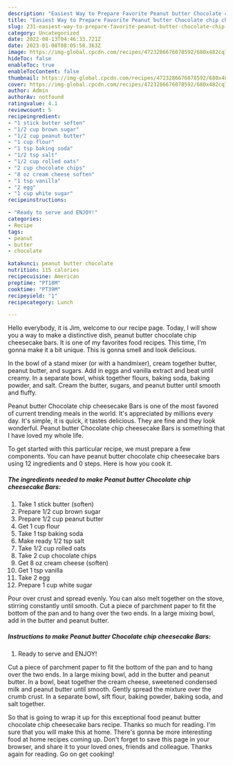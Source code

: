 ```yaml
---
description: "Easiest Way to Prepare Favorite Peanut butter Chocolate chip cheesecake Bars"
title: "Easiest Way to Prepare Favorite Peanut butter Chocolate chip cheesecake Bars"
slug: 231-easiest-way-to-prepare-favorite-peanut-butter-chocolate-chip-cheesecake-bars
category: Uncategorized
date: 2022-08-13T04:46:33.721Z
date: 2023-01-08T08:05:58.363Z
image: https://img-global.cpcdn.com/recipes/4723286676078592/680x482cq70/peanut-butter-chocolate-chip-cheesecake-bars-recipe-main-photo.jpg
hideToc: false
enableToc: true
enableTocContent: false
thumbnail: https://img-global.cpcdn.com/recipes/4723286676078592/680x482cq70/peanut-butter-chocolate-chip-cheesecake-bars-recipe-main-photo.jpg
cover: https://img-global.cpcdn.com/recipes/4723286676078592/680x482cq70/peanut-butter-chocolate-chip-cheesecake-bars-recipe-main-photo.jpg
author: Admin
authorAv: notfound
ratingvalue: 4.1
reviewcount: 5
recipeingredient:
- "1 stick butter soften"
- "1/2 cup brown sugar"
- "1/2 cup peanut butter"
- "1 cup flour"
- "1 tsp baking soda"
- "1/2 tsp salt"
- "1/2 cup rolled oats"
- "2 cup chocolate chips"
- "8 oz cream cheese soften"
- "1 tsp vanilla"
- "2 egg"
- "1 cup white sugar"
recipeinstructions:

- "Ready to serve and ENJOY!"
categories:
- Recipe
tags:
- peanut
- butter
- chocolate

katakunci: peanut butter chocolate 
nutrition: 115 calories
recipecuisine: American
preptime: "PT18M"
cooktime: "PT39M"
recipeyield: "1"
recipecategory: Lunch

---
```



Hello everybody, it is Jim, welcome to our recipe page. Today, I will show you a way to make a distinctive dish, peanut butter chocolate chip cheesecake bars. It is one of my favorites food recipes. This time, I'm gonna make it a bit unique. This is gonna smell and look delicious.

In the bowl of a stand mixer (or with a handmixer), cream together butter, peanut butter, and sugars. Add in eggs and vanilla extract and beat until creamy. In a separate bowl, whisk together flours, baking soda, baking powder, and salt. Cream the butter, sugars, and peanut butter until smooth and fluffy.

Peanut butter Chocolate chip cheesecake Bars is one of the most favored of current trending meals in the world. It's appreciated by millions every day. It's simple, it is quick, it tastes delicious. They are fine and they look wonderful. Peanut butter Chocolate chip cheesecake Bars is something that I have loved my whole life.


To get started with this particular recipe, we must prepare a few components. You can have peanut butter chocolate chip cheesecake bars using 12 ingredients and 0 steps. Here is how you cook it.

<!--inarticleads1-->

##### The ingredients needed to make Peanut butter Chocolate chip cheesecake Bars:

1. Take 1 stick butter (soften)
1. Prepare 1/2 cup brown sugar
1. Prepare 1/2 cup peanut butter
1. Get 1 cup flour
1. Take 1 tsp baking soda
1. Make ready 1/2 tsp salt
1. Take 1/2 cup rolled oats
1. Take 2 cup chocolate chips
1. Get 8 oz cream cheese (soften)
1. Get 1 tsp vanilla
1. Take 2 egg
1. Prepare 1 cup white sugar


Pour over crust and spread evenly. You can also melt together on the stove, stirring constantly until smooth. Cut a piece of parchment paper to fit the bottom of the pan and to hang over the two ends. In a large mixing bowl, add in the butter and peanut butter. 

<!--inarticleads2-->

##### Instructions to make Peanut butter Chocolate chip cheesecake Bars:


1. Ready to serve and ENJOY!

Cut a piece of parchment paper to fit the bottom of the pan and to hang over the two ends. In a large mixing bowl, add in the butter and peanut butter. In a bowl, beat together the cream cheese, sweetened condensed milk and peanut butter until smooth. Gently spread the mixture over the crumb crust. In a separate bowl, sift flour, baking powder, baking soda, and salt together. 

So that is going to wrap it up for this exceptional food peanut butter chocolate chip cheesecake bars recipe. Thanks so much for reading. I'm sure that you will make this at home. There's gonna be more interesting food at home recipes coming up. Don't forget to save this page in your browser, and share it to your loved ones, friends and colleague. Thanks again for reading. Go on get cooking!
